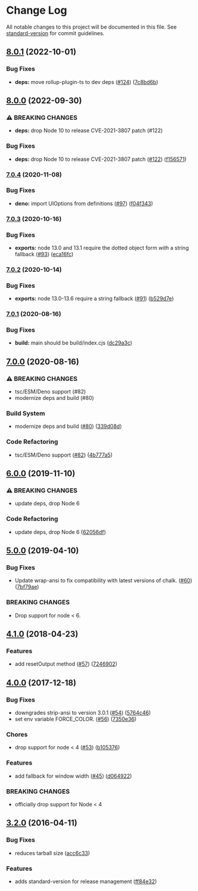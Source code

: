 # Change Log

All notable changes to this project will be documented in this file. See [standard-version](https://github.com/conventional-changelog/standard-version) for commit guidelines.
## [8.0.1](https://github.com/yargs/cliui/compare/v8.0.0...v8.0.1) (2022-10-01)
### Bug Fixes

* **deps:** move rollup-plugin-ts to dev deps ([#124](https://github.com/yargs/cliui/issues/124)) ([7c8bd6b](https://github.com/yargs/cliui/commit/7c8bd6ba024d61e4eeae310c7959ab8ab6829081))
## [8.0.0](https://github.com/yargs/cliui/compare/v7.0.4...v8.0.0) (2022-09-30)
### ⚠ BREAKING CHANGES

* **deps:** drop Node 10 to release CVE-2021-3807 patch (#122)
### Bug Fixes

* **deps:** drop Node 10 to release CVE-2021-3807 patch ([#122](https://github.com/yargs/cliui/issues/122)) ([f156571](https://github.com/yargs/cliui/commit/f156571ce4f2ebf313335e3a53ad905589da5a30))
### [7.0.4](https://www.github.com/yargs/cliui/compare/v7.0.3...v7.0.4) (2020-11-08)
### Bug Fixes

* **deno:** import UIOptions from definitions ([#97](https://www.github.com/yargs/cliui/issues/97)) ([f04f343](https://www.github.com/yargs/cliui/commit/f04f3439bc78114c7e90f82ff56f5acf16268ea8))
### [7.0.3](https://www.github.com/yargs/cliui/compare/v7.0.2...v7.0.3) (2020-10-16)
### Bug Fixes

* **exports:** node 13.0 and 13.1 require the dotted object form _with_ a string fallback ([#93](https://www.github.com/yargs/cliui/issues/93)) ([eca16fc](https://www.github.com/yargs/cliui/commit/eca16fc05d26255df3280906c36d7f0e5b05c6e9))
### [7.0.2](https://www.github.com/yargs/cliui/compare/v7.0.1...v7.0.2) (2020-10-14)
### Bug Fixes

* **exports:** node 13.0-13.6 require a string fallback ([#91](https://www.github.com/yargs/cliui/issues/91)) ([b529d7e](https://www.github.com/yargs/cliui/commit/b529d7e432901af1af7848b23ed6cf634497d961))
### [7.0.1](https://www.github.com/yargs/cliui/compare/v7.0.0...v7.0.1) (2020-08-16)
### Bug Fixes

* **build:** main should be build/index.cjs ([dc29a3c](https://www.github.com/yargs/cliui/commit/dc29a3cc617a410aa850e06337b5954b04f2cb4d))
## [7.0.0](https://www.github.com/yargs/cliui/compare/v6.0.0...v7.0.0) (2020-08-16)
### ⚠ BREAKING CHANGES

* tsc/ESM/Deno support (#82)
* modernize deps and build (#80)
### Build System

* modernize deps and build ([#80](https://www.github.com/yargs/cliui/issues/80)) ([339d08d](https://www.github.com/yargs/cliui/commit/339d08dc71b15a3928aeab09042af94db2f43743))
### Code Refactoring

* tsc/ESM/Deno support ([#82](https://www.github.com/yargs/cliui/issues/82)) ([4b777a5](https://www.github.com/yargs/cliui/commit/4b777a5fe01c5d8958c6708695d6aab7dbe5706c))
## [6.0.0](https://www.github.com/yargs/cliui/compare/v5.0.0...v6.0.0) (2019-11-10)
### ⚠ BREAKING CHANGES

* update deps, drop Node 6

### Code Refactoring

* update deps, drop Node 6 ([62056df](https://www.github.com/yargs/cliui/commit/62056df))
## [5.0.0](https://github.com/yargs/cliui/compare/v4.1.0...v5.0.0) (2019-04-10)
### Bug Fixes

* Update wrap-ansi to fix compatibility with latest versions of chalk. ([#60](https://github.com/yargs/cliui/issues/60)) ([7bf79ae](https://github.com/yargs/cliui/commit/7bf79ae))
### BREAKING CHANGES

* Drop support for node < 6.
<a name="4.1.0"></a>
## [4.1.0](https://github.com/yargs/cliui/compare/v4.0.0...v4.1.0) (2018-04-23)
### Features

* add resetOutput method ([#57](https://github.com/yargs/cliui/issues/57)) ([7246902](https://github.com/yargs/cliui/commit/7246902))
<a name="4.0.0"></a>
## [4.0.0](https://github.com/yargs/cliui/compare/v3.2.0...v4.0.0) (2017-12-18)
### Bug Fixes

* downgrades strip-ansi to version 3.0.1 ([#54](https://github.com/yargs/cliui/issues/54)) ([5764c46](https://github.com/yargs/cliui/commit/5764c46))
* set env variable FORCE_COLOR. ([#56](https://github.com/yargs/cliui/issues/56)) ([7350e36](https://github.com/yargs/cliui/commit/7350e36))
### Chores

* drop support for node < 4 ([#53](https://github.com/yargs/cliui/issues/53)) ([b105376](https://github.com/yargs/cliui/commit/b105376))
### Features

* add fallback for window width ([#45](https://github.com/yargs/cliui/issues/45)) ([d064922](https://github.com/yargs/cliui/commit/d064922))
### BREAKING CHANGES

* officially drop support for Node < 4



<a name="3.2.0"></a>
## [3.2.0](https://github.com/yargs/cliui/compare/v3.1.2...v3.2.0) (2016-04-11)
### Bug Fixes

* reduces tarball size ([acc6c33](https://github.com/yargs/cliui/commit/acc6c33))
### Features

* adds standard-version for release management ([ff84e32](https://github.com/yargs/cliui/commit/ff84e32))
